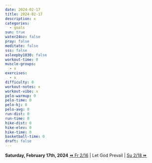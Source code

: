 ```yaml
---
date: 2024-02-17
title: 2024-02-17
description: x
categories:
  - goals
sun: true
water24oz: false
pray: false
meditate: false
sss: false
asleepby1030: false
workout-time: 0
muscle-groups:
  - x
exercises:
  - x
difficulty: 0
workout-notes: x
workout-vibe: x
pelo-warmup: 0
pelo-time: 0
pelo-kj: 0
pelo-avg: 0
run-dist: 0
run-time: 0
hike-dist: 0
hike-elev: 0
hike-time: 0
basketball-time: 0
draft: false
---
```

**Saturday, February 17th, 2024**
[⏪ Fr 2/16](goals/2024-02-16) | Let God Prevail | [Su 2/18 ⏩](goals/2024-02-18)


